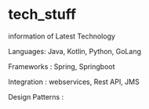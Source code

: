 # tech_stuff
information of Latest Technology 

Languages: Java, Kotlin, Python, GoLang

Frameworks : Spring, Springboot

Integration : webservices, Rest API, JMS

Design Patterns :
